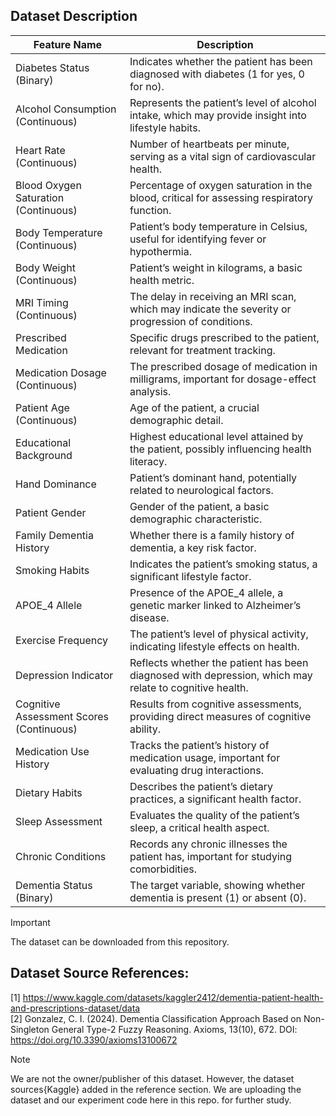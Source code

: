 ## **Dataset Description** <br>
| Feature Name                 | Description                                                                 |
|------------------------------|-----------------------------------------------------------------------------|
| Diabetes Status (Binary)     | Indicates whether the patient has been diagnosed with diabetes (1 for yes, 0 for no). |
| Alcohol Consumption (Continuous) | Represents the patient’s level of alcohol intake, which may provide insight into lifestyle habits. |
| Heart Rate (Continuous)      | Number of heartbeats per minute, serving as a vital sign of cardiovascular health. |
| Blood Oxygen Saturation (Continuous) | Percentage of oxygen saturation in the blood, critical for assessing respiratory function. |
| Body Temperature (Continuous) | Patient’s body temperature in Celsius, useful for identifying fever or hypothermia. |
| Body Weight (Continuous)     | Patient’s weight in kilograms, a basic health metric. |
| MRI Timing (Continuous)      | The delay in receiving an MRI scan, which may indicate the severity or progression of conditions. |
| Prescribed Medication        | Specific drugs prescribed to the patient, relevant for treatment tracking. |
| Medication Dosage (Continuous) | The prescribed dosage of medication in milligrams, important for dosage-effect analysis. |
| Patient Age (Continuous)     | Age of the patient, a crucial demographic detail. |
| Educational Background       | Highest educational level attained by the patient, possibly influencing health literacy. |
| Hand Dominance               | Patient’s dominant hand, potentially related to neurological factors. |
| Patient Gender               | Gender of the patient, a basic demographic characteristic. |
| Family Dementia History      | Whether there is a family history of dementia, a key risk factor. |
| Smoking Habits               | Indicates the patient’s smoking status, a significant lifestyle factor. |
| APOE_4 Allele                | Presence of the APOE_4 allele, a genetic marker linked to Alzheimer’s disease. |
| Exercise Frequency           | The patient’s level of physical activity, indicating lifestyle effects on health. |
| Depression Indicator         | Reflects whether the patient has been diagnosed with depression, which may relate to cognitive health. |
| Cognitive Assessment Scores (Continuous) | Results from cognitive assessments, providing direct measures of cognitive ability. |
| Medication Use History       | Tracks the patient’s history of medication usage, important for evaluating drug interactions. |
| Dietary Habits               | Describes the patient’s dietary practices, a significant health factor. |
| Sleep Assessment             | Evaluates the quality of the patient’s sleep, a critical health aspect. |
| Chronic Conditions           | Records any chronic illnesses the patient has, important for studying comorbidities. |
| Dementia Status (Binary)     | The target variable, showing whether dementia is present (1) or absent (0). |

> [!IMPORTANT]
> The dataset can be downloaded from this repository.

## Dataset Source References:<br>
[1] https://www.kaggle.com/datasets/kaggler2412/dementia-patient-health-and-prescriptions-dataset/data <br>
[2] Gonzalez, C. I. (2024). Dementia Classification Approach Based on Non-Singleton General Type-2 Fuzzy Reasoning. Axioms, 13(10), 672. DOI: https://doi.org/10.3390/axioms13100672<br>

> [!NOTE]
> We are not the owner/publisher of this dataset. However, the dataset sources{Kaggle} added in the reference section. We are uploading the dataset and our experiment code here in this repo. for further study.
